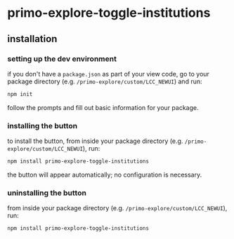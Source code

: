 # primo-explore-toggle-institutions

## installation

### setting up the dev environment

if you don't have a `package.json` as part of your view code, go to your package directory (e.g. `/primo-explore/custom/LCC_NEWUI`) and run:
```sh
npm init
```

follow the prompts and fill out basic information for your package.

### installing the button

to install the button, from inside your package directory (e.g. `/primo-explore/custom/LCC_NEWUI`), run:

```sh
npm install primo-explore-toggle-institutions
```

the button will appear automatically; no configuration is necessary.

### uninstalling the button

from inside your package directory (e.g. `/primo-explore/custom/LCC_NEWUI`), run:

```sh
npm install primo-explore-toggle-institutions
```
